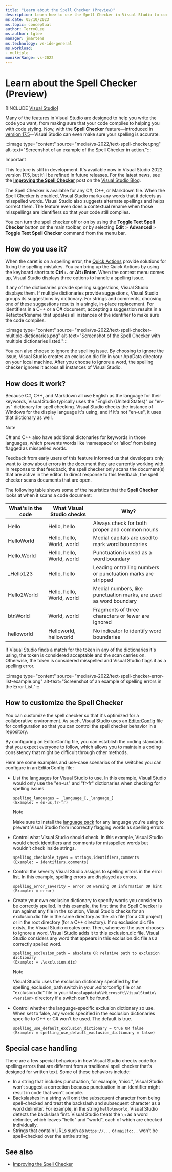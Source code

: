```yaml
---
title: "Learn about the Spell Checker (Preview)"
description: Learn how to use the Spell Checker in Visual Studio to correct misspelled words in multiple languages and to customize it to share with your dev team.
ms.date: 05/10/2023
ms.topic: conceptual
author: TerryGLee
ms.author: tglee
manager: jmartens
ms.technology: vs-ide-general
ms.workload:
- multiple
monikerRange: vs-2022
---
```

# Learn about the Spell Checker (Preview)

 [!INCLUDE [Visual Studio](~/includes/applies-to-version/vs-windows-only.md)]

Many of the features in Visual Studio are designed to help you write the code you want, from making sure that your code compiles to helping you with code styling. Now, with the **Spell Checker** feature&mdash;introduced in [version 17.5](/visualstudio/releases/2022/release-notes-v17.5)&mdash;Visual Studio can even make sure your spelling is accurate.

:::image type="content" source="media/vs-2022/text-spell-checker.png" alt-text="Screenshot of an example of the Spell Checker in action.":::

> [!IMPORTANT]
> This feature is still in development. It's available now in Visual Studio 2022 version 17.5, but it'll be refined in future releases. For the latest news, see the [**Improving the Spell Checker**](https://devblogs.microsoft.com/visualstudio/improving-the-spell-checker/) post on the [Visual Studio Blog](https://devblogs.microsoft.com/visualstudio/).

The Spell Checker is available for any C#, C++, or Markdown file. When the Spell Checker is enabled, Visual Studio marks any words that it detects as misspelled words. Visual Studio also suggests alternate spellings and helps correct them. The feature even does a contextual rename when those misspellings are identifiers so that your code still compiles.

You can turn the spell checker off or on by using the **Toggle Text Spell Checker** button on the main toolbar, or by selecting **Edit** > **Advanced** > **Toggle Text Spell Checker** command from the menu bar.

## How do you use it?

When the caret is on a spelling error, the [Quick Actions](quick-actions.md) provide solutions for fixing the spelling mistakes. You can bring up the Quick Actions by using the keyboard shortcuts **Ctrl**+**.** or **Alt**+**Enter**. When the context menu comes up, Visual Studio displays three options to handle a spelling issue.

If any of the dictionaries provide spelling suggestions, Visual Studio displays them. If multiple dictionaries provide suggestions, Visual Studio groups its suggestions by dictionary. For strings and comments, choosing one of these suggestions results in a single, in-place replacement. For identifiers in a C++ or a C# document, accepting a suggestion results in a Refactor/Rename that updates all instances of the identifier to make sure the code compiles.

:::image type="content" source="media/vs-2022/text-spell-checker-multiple-dictionaries.png" alt-text="Screenshot of the Spell Checker with multiple dictionaries listed.":::

You can also choose to ignore the spelling issue. By choosing to ignore the issue, Visual Studio creates an exclusion.dic file in your AppData directory on your local machine. After you choose to ignore a word, the spelling checker ignores it across all instances of Visual Studio.

## How does it work?

Because C#, C++, and Markdown all use English as the language for their keywords, Visual Studio typically uses the "English (United States)" or "en-us" dictionary for spell checking. Visual Studio checks the instance of Windows for the display language it's using, and if it's not "en-us", it uses that dictionary as well.

> [!NOTE]
> C# and C++ also have additional dictonaries for keywords in those languages, which prevents words like ‘namespace’ or ‘alloc’ from being flagged as misspelled words.

Feedback from early users of this feature informed us that developers only want to know about errors in the document they are currently working with. In response to that feedback, the spell checker only scans the document(s) that are active in the editor. In direct response to this feedback, the spell checker scans documents that are open.

The following table shows some of the heuristics that the **Spell Checker** looks at when it scans a code document:

| What's in the code | What Visual Studio checks | Why? |
|---------|---------|---------|
| Hello | Hello, hello | Always check for both proper and common nouns |
| HelloWorld | Hello, hello, World, world | Medial capitals are used to mark word boundaries |
| Hello.World| Hello, hello, World, world | Punctuation is used as a word boundary |
| _Hello123 | Hello, hello | Leading or trailing numbers or punctuation marks are stripped |
| Hello2World | Hello, hello, World, world | Medial numbers, like punctuation marks, are used as word boundary |
| btnWorld | World, world | Fragments of three characters or fewer are ignored |
| helloworld | Helloworld, helloworld | No indicator to identify word boundaries |

If Visual Studio finds a match for the token in any of the dictionaries it's using, the token is considered acceptable and the scan carries on. Otherwise, the token is considered misspelled and Visual Studio flags it as a spelling error.

:::image type="content" source="media/vs-2022/text-spell-checker-error-list-example.png" alt-text="Screenshot of an example of spelling errors in the Error List.":::

## How to customize the Spell Checker

You can customize the spell checker so that it's optimized for a collaborative environment. As such, Visual Studio uses an [EditorConfig](create-portable-custom-editor-options.md) file for configuration so that you can control the spell checker behavior in a repository.

By configuring an EditorConfig file, you can establish the coding standards that you expect everyone to follow, which allows you to maintain a coding consistency that might be difficult through other methods.

Here are some examples and use-case scenarios of the switches you can configure in an EditorConfig file:

- List the languages for Visual Studio to use. In this example, Visual Studio would only use the "en-us" and "fr-fr" dictionaries when checking for spelling issues.

    ```spelling_languages = _language_[,_language_]```<br>
    ```(Example: = en-us,fr-fr)```

    > [!NOTE]
    > Make sure to install the [language pack](../install/install-visual-studio.md) for any language you're using to prevent Visual Studio from incorrectly flagging words as spelling errors.

- Control what Visual Studio should check. In this example, Visual Studio would check identifiers and comments for misspelled words but wouldn’t check inside strings.

    ```spelling_checkable_types = strings,identifiers,comments```<br>
    ```(Example: = identifiers,comments)```

- Control the severity Visual Studio assigns to spelling errors in the error list. In this example, spelling errors are displayed as errors.

    ```spelling_error_severity = error OR warning OR information OR hint```<br>
    ```(Example: = error)```

- Create your own exclusion dictionary to specify words you consider to be correctly spelled. In this example, the first time the Spell Checker is run against any file in the solution, Visual Studio checks for an exclusion.dic file in the same directory as the .sln file (for a C# project) or in the root directory (for a C++ directory). If no exclusion.dic file exists, the Visual Studio creates one. Then, whenever the user chooses to ignore a word, Visual Studio adds it to this exclusion.dic file. Visual Studio considers any word that appears in this exclusion.dic file as a correctly spelled word.

    ```spelling_exclusion_path = absolute OR relative path to exclusion dictionary```<br>
    ```(Example: = .\exclusion.dic)```

    > [!NOTE]
    > Visual Studio uses the exclusion dictionary specified by the spelling_exclusion_path switch in your .editorconfig file or an "exclusion.dic" file in your `%localappdata%\Microsoft\VisualStudio\<Version>` directory if a switch can’t be found.  

- Control whether the language-specific exclusion dictionary so use. When set to false, any words specified in the exclusion dictionaries specific to C++ or C# won't be used. The default is true.

    ```spelling_use_default_exclusion_dictionary = true OR false```<br> 
    ```(Example: = spelling_use_default_exclusion_dictionary = false)```

## Special case handling

There are a few special behaviors in how Visual Studio checks code for spelling errors that are different from a traditional spell checker that's designed for written text. Some of these behaviors include:

- In a string that includes punctuation, for example, 'misc.", Visual Studio won't suggest a correction because punctuation in an identifier might result in code that won't compile.
- Backslashes in a string will omit the subsequent character from being spell-checked and treat the backslash and subsequent character as a word delimiter. For example, in the string `hello\nworld`, Visual Studio detects the backslash first. Visual Studio treats the `\n` as a word delimiter, which leaves "hello" and "world", each of which are checked individually.
- Strings that contain URLs such as `https://...` or `mailto:..` won't be spell-checked over the entire string.

## See also

- [Improving the Spell Checker](https://devblogs.microsoft.com/visualstudio/improving-the-spell-checker/)